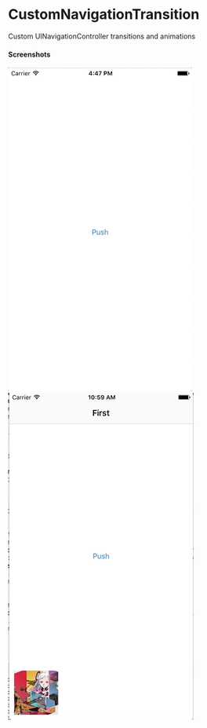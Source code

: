 # CustomNavigationTransition
Custom UINavigationController transitions and animations

#### Screenshots
![alt tag](https://github.com/tomfriwel/CustomNavigationTransition/blob/master/Screenshots/Apr-11-2017%2016-48-09.gif)
![alt tag](https://github.com/tomfriwel/CustomNavigationTransition/blob/master/Screenshots/Apr-12-2017%2010-59-38.gif)

